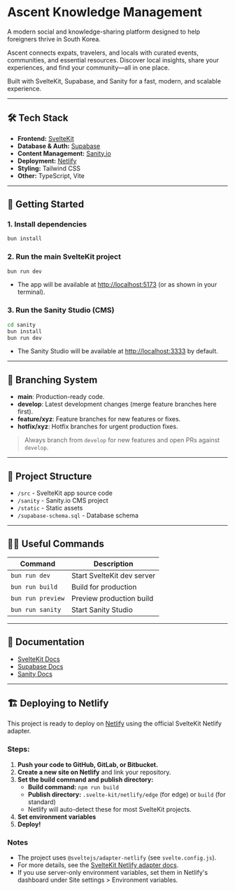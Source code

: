 # Ascent Knowledge Management

A modern social and knowledge-sharing platform designed to help foreigners thrive in South Korea.

Ascent connects expats, travelers, and locals with curated events, communities, and essential resources.
Discover local insights, share your experiences, and find your community—all in one place.

Built with SvelteKit, Supabase, and Sanity for a fast, modern, and scalable experience.

---

## 🛠 Tech Stack

- **Frontend:** [SvelteKit](https://kit.svelte.dev/)
- **Database & Auth:** [Supabase](https://supabase.com/)
- **Content Management:** [Sanity.io](https://www.sanity.io/)
- **Deployment:** [Netlify](https://www.netlify.com/)
- **Styling:** Tailwind CSS
- **Other:** TypeScript, Vite

---

## 🚀 Getting Started

### 1. Install dependencies

```bash
bun install
```

### 2. Run the main SvelteKit project

```bash
bun run dev
```
- The app will be available at [http://localhost:5173](http://localhost:5173) (or as shown in your terminal).

### 3. Run the Sanity Studio (CMS)

```bash
cd sanity
bun install
bun run dev
```
- The Sanity Studio will be available at [http://localhost:3333](http://localhost:3333) by default.

---

## 🌳 Branching System

- **main**: Production-ready code.
- **develop**: Latest development changes (merge feature branches here first).
- **feature/xyz**: Feature branches for new features or fixes.
- **hotfix/xyz**: Hotfix branches for urgent production fixes.

> Always branch from `develop` for new features and open PRs against `develop`.

---

## 📝 Project Structure

- `/src` - SvelteKit app source code
- `/sanity` - Sanity.io CMS project
- `/static` - Static assets
- `/supabase-schema.sql` - Database schema

---

## 🧑‍💻 Useful Commands

| Command                     | Description                  |
|-----------------------------|------------------------------|
| `bun run dev`               | Start SvelteKit dev server   |
| `bun run build`             | Build for production         |
| `bun run preview`           | Preview production build     |
| `bun run sanity`            | Start Sanity Studio          |

---

## 📖 Documentation

- [SvelteKit Docs](https://kit.svelte.dev/docs)
- [Supabase Docs](https://supabase.com/docs)
- [Sanity Docs](https://www.sanity.io/docs)

---

## 🏗 Deploying to Netlify

This project is ready to deploy on [Netlify](https://www.netlify.com/) using the official SvelteKit Netlify adapter.

### Steps:

1. **Push your code to GitHub, GitLab, or Bitbucket.**
2. **Create a new site on Netlify** and link your repository.
3. **Set the build command and publish directory:**
   - **Build command:** `npm run build`
   - **Publish directory:** `.svelte-kit/netlify/edge` (for edge) or `build` (for standard)
   - Netlify will auto-detect these for most SvelteKit projects.
4. **Set environment variables**
5. **Deploy!**

### Notes
- The project uses `@sveltejs/adapter-netlify` (see `svelte.config.js`).
- For more details, see the [SvelteKit Netlify adapter docs](https://kit.svelte.dev/docs/adapter-netlify).
- If you use server-only environment variables, set them in Netlify's dashboard under Site settings > Environment variables.
